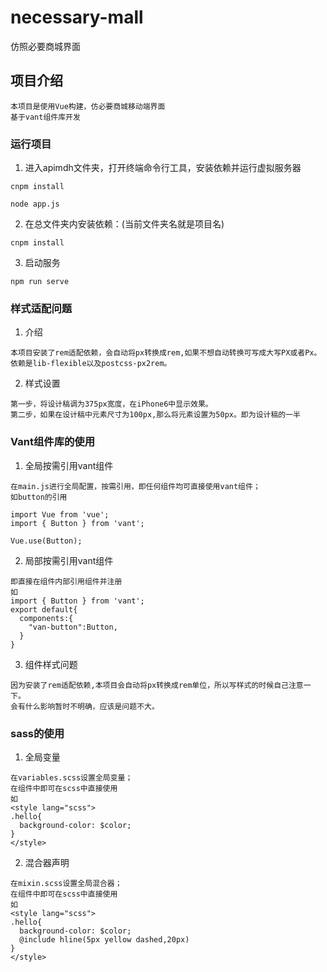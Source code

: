 # necessary-mall

仿照必要商城界面
## 项目介绍
```shell
本项目是使用Vue构建，仿必要商城移动端界面
基于vant组件库开发
```
### 运行项目
1. 进入apimdh文件夹，打开终端命令行工具，安装依赖并运行虚拟服务器

```shell
cnpm install

node app.js
```

2. 在总文件夹内安装依赖：(当前文件夹名就是项目名)

```shell
cnpm install
```

3. 启动服务

```shell
npm run serve
```
### 样式适配问题
1. 介绍
```shell
本项目安装了rem适配依赖，会自动将px转换成rem,如果不想自动转换可写成大写PX或者Px。
依赖是lib-flexible以及postcss-px2rem。
```
2. 样式设置
```shell
第一步，将设计稿调为375px宽度，在iPhone6中显示效果。
第二步，如果在设计稿中元素尺寸为100px,那么将元素设置为50px。即为设计稿的一半
```
### Vant组件库的使用
1. 全局按需引用vant组件
```shell
在main.js进行全局配置，按需引用，即任何组件均可直接使用vant组件；
如button的引用

import Vue from 'vue';
import { Button } from 'vant';

Vue.use(Button);
```
2. 局部按需引用vant组件
```shell
即直接在组件内部引用组件并注册
如
import { Button } from 'vant';
export default{
  components:{
    "van-button":Button,
  }
}
```

3. 组件样式问题
```shell
因为安装了rem适配依赖,本项目会自动将px转换成rem单位，所以写样式的时候自己注意一下。
会有什么影响暂时不明确，应该是问题不大。
```
### sass的使用
1. 全局变量
```shell
在variables.scss设置全局变量；
在组件中即可在scss中直接使用
如
<style lang="scss">
.hello{
  background-color: $color;
}
</style>
```
2. 混合器声明
```shell
在mixin.scss设置全局混合器；
在组件中即可在scss中直接使用
如
<style lang="scss">
.hello{
  background-color: $color;
  @include hline(5px yellow dashed,20px)
}
</style>
```
```